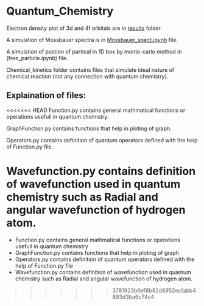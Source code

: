 # Quantum_Chemistry

Electron density plot of 3d and 4f orbitals are in [results](https://github.com/BlackHatHawk/Quantum_Chemistry/edit/main/results) folder.

A simulation of Mossbauer spectra is in [Mossbauer_spect.ipynb](https://github.com/BlackHatHawk/Quantum_Chemistry/edit/main/Mossbauer_spect.ipynb) file.

A simulation of postion of partical in 1D box by monte-carlo method in (free_particle.ipynb) file.

Chemical_kinetics folder contains files that simulate ideal nature of chemical reaction (not any connection with quantum chemistry).

## Explaination of files:

<<<<<<< HEAD
Function.py contains general mathmatical functions or operations usefull in quantum chemistry.

GraphFunction.py contains functions that help in ploting of graph.

Operators.py contains definition of quantum operators defined with the help of Function.py file.

Wavefunction.py contains definition of wavefunction used in quantum chemistry such as Radial and angular wavefunction of hydrogen atom.
=======
- Function.py contains general mathmatical functions or operations usefull in quantum chemistry
- GraphFunction.py contains functions that help in ploting of graph
- Operators.py contains definition of quantum operators defined with the help of Function.py file
- Wavefunction.py contains definition of wavefunction used in quantum chemistry such as Radial and angular wavefunction of hydrogen atom.
>>>>>>> 3781923b6e18b82d8952ecfabb4893d3ba6c74c4
